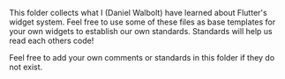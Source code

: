 This folder collects what I (Daniel Walbolt) have learned about Flutter's widget system.
Feel free to use some of these files as base templates for your own widgets to establish
our own standards. Standards will help us read each others code!

Feel free to add your own comments or standards in this folder if they do not exist.
